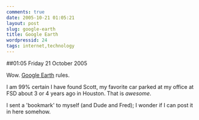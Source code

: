 ```yaml
---
comments: true
date: 2005-10-21 01:05:21
layout: post
slug: google-earth
title: Google Earth
wordpressid: 24
tags: internet,technology
---
```


##01:05 Friday 21 October 2005

Wow.   [Google Earth](http://earth.google.com/) rules.

I am 99% certain I have found Scott, my favorite car parked at my office at FSD about 3 or 4 years ago in Houston.  That is *awesome*.

I sent a 'bookmark' to myself (and Dude and Fred); I wonder if I can post it in here somehow.


